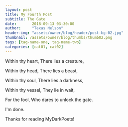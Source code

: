 ```yaml
---
layout: post
title: My Fourth Post
subtitle: The Gate
date:       2018-09-13 03:30:00
author:     "Texas Nelson"
header-img: "assets/owner/blog/header/post-bg-02.jpg"
thumbnail: /assets/owner/blog/thumbs/thumb02.png
tags: [tag-name-one, tag-name-two]
categories: [cat01, cat02]
---
```

Within thy heart,
There lies a creature,

Within thy head,
There lies a beast,

Within thy soul,
There lies a darkness,

Within thy vessel,
They lie in wait,

For the fool,
Who dares to unlock the gate.

I'm done.

Thanks for reading MyDarkPoets!

